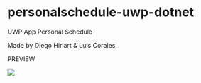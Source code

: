 # personalschedule-uwp-dotnet

UWP App Personal Schedule

Made by Diego Hiriart & Luis Corales

PREVIEW

![](https://media.giphy.com/media/K43c59f9zPLMFwIdqN/giphy.gif)
